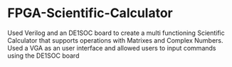 # FPGA-Scientific-Calculator

Used Verilog and an DE1SOC board to create a multi functioning Scientific Calculator that supports operations with Matrixes and Complex Numbers. Used a VGA as an user interface and allowed users to input commands using the DE1SOC board
